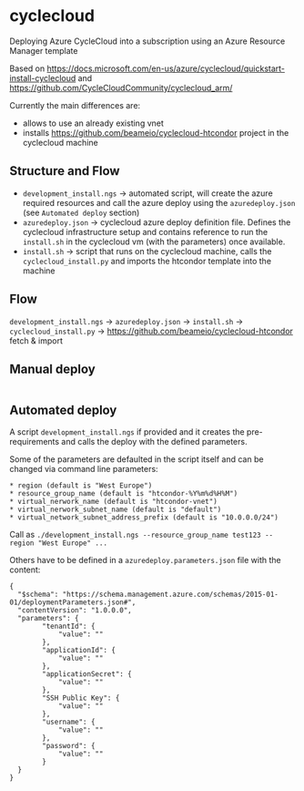 # cyclecloud

Deploying Azure CycleCloud into a subscription using an Azure Resource Manager template

Based on https://docs.microsoft.com/en-us/azure/cyclecloud/quickstart-install-cyclecloud and  https://github.com/CycleCloudCommunity/cyclecloud_arm/


Currently the main differences are:
- allows to use an already existing vnet
- installs https://github.com/beameio/cyclecloud-htcondor project in the cyclecloud machine

## Structure and Flow
* `development_install.ngs`  -> automated script, will create the azure required resources and call the azure deploy using the `azuredeploy.json` (see `Automated deploy` section)
* `azuredeploy.json` -> cyclecloud azure deploy definition file. Defines the cyclecloud infrastructure setup and contains reference to run the `install.sh` in the cyclecloud vm (with the parameters) once available.
* `install.sh` -> script that runs on the cyclecloud machine, calls the `cyclecloud_install.py` and imports the htcondor template into the machine

## Flow
`development_install.ngs` -> `azuredeploy.json` -> `install.sh` -> `cyclecloud_install.py`
																-> https://github.com/beameio/cyclecloud-htcondor fetch & import
## Manual deploy

<p><a target="_blank" title="Deploy to Azure" href="https://portal.azure.com/#create/Microsoft.Template/uri/https%3A%2F%2Fraw.githubusercontent.com%2Fbeameio%2Fcyclecloud%2Fmaster%2Fazuredeploy.json" data-linktype="external">
<img src="https://azuredeploy.net/deploybutton.svg" alt="" data-linktype="external">
</a></p>


## Automated deploy

A script `development_install.ngs` if provided and it creates the pre-requirements and calls the deploy with the defined parameters.

Some of the parameters are defaulted in the script itself and can be changed via command line parameters:

    * region (default is "West Europe")
	* resource_group_name (default is "htcondor-%Y%m%d%H%M")
	* virtual_nerwork_name (default is "htcondor-vnet")
	* virtual_nerwork_subnet_name (default is "default")
	* virtual_network_subnet_address_prefix (default is "10.0.0.0/24")

Call as `./development_install.ngs --resource_group_name test123 --region "West Europe" ...`


Others have to be defined in a `azuredeploy.parameters.json` file with the content:
```
{
  "$schema": "https://schema.management.azure.com/schemas/2015-01-01/deploymentParameters.json#",
  "contentVersion": "1.0.0.0",
  "parameters": {
		"tenantId": {
			"value": ""
		},
		"applicationId": {
			"value": ""
		},
		"applicationSecret": {
			"value": ""
		},
		"SSH Public Key": {
			"value": ""
		},
		"username": {
			"value": ""
		},
		"password": {
			"value": ""
		}
  }
}
```